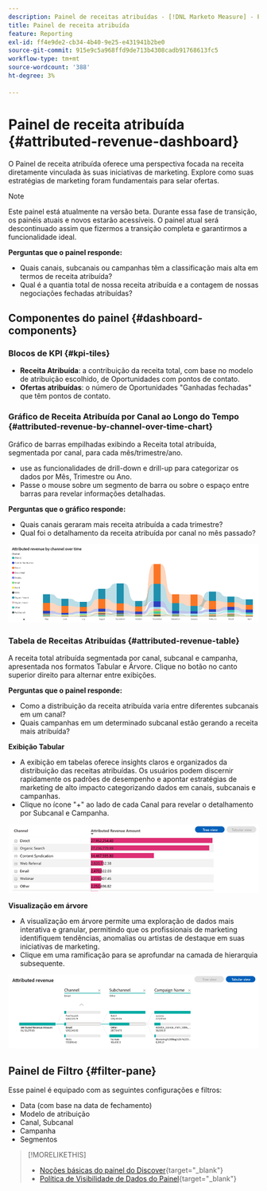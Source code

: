 ```yaml
---
description: Painel de receitas atribuídas - [!DNL Marketo Measure] - Produto
title: Painel de receita atribuída
feature: Reporting
exl-id: ff4e9de2-cb34-4b40-9e25-e431941b2be0
source-git-commit: 915e9c5a968ffd9de713b4308cadb91768613fc5
workflow-type: tm+mt
source-wordcount: '388'
ht-degree: 3%

---
```


# Painel de receita atribuída {#attributed-revenue-dashboard}

O Painel de receita atribuída oferece uma perspectiva focada na receita diretamente vinculada às suas iniciativas de marketing. Explore como suas estratégias de marketing foram fundamentais para selar ofertas.

>[!NOTE]
>
>Este painel está atualmente na versão beta. Durante essa fase de transição, os painéis atuais e novos estarão acessíveis. O painel atual será descontinuado assim que fizermos a transição completa e garantirmos a funcionalidade ideal.

**Perguntas que o painel responde:**

* Quais canais, subcanais ou campanhas têm a classificação mais alta em termos de receita atribuída?
* Qual é a quantia total de nossa receita atribuída e a contagem de nossas negociações fechadas atribuídas?

## Componentes do painel {#dashboard-components}

### Blocos de KPI {#kpi-tiles}

* **Receita Atribuída**: a contribuição da receita total, com base no modelo de atribuição escolhido, de Oportunidades com pontos de contato.
* **Ofertas atribuídas**: o número de Oportunidades &quot;Ganhadas fechadas&quot; que têm pontos de contato.

### Gráfico de Receita Atribuída por Canal ao Longo do Tempo {#attributed-revenue-by-channel-over-time-chart}

Gráfico de barras empilhadas exibindo a Receita total atribuída, segmentada por canal, para cada mês/trimestre/ano.

* use as funcionalidades de drill-down e drill-up para categorizar os dados por Mês, Trimestre ou Ano.
* Passe o mouse sobre um segmento de barra ou sobre o espaço entre barras para revelar informações detalhadas.

**Perguntas que o gráfico responde:**

* Quais canais geraram mais receita atribuída a cada trimestre?
* Qual foi o detalhamento da receita atribuída por canal no mês passado?

![](assets/attributed-revenue-dashboard-1.png)

### Tabela de Receitas Atribuídas {#attributed-revenue-table}

A receita total atribuída segmentada por canal, subcanal e campanha, apresentada nos formatos Tabular e Árvore. Clique no botão no canto superior direito para alternar entre exibições.

**Perguntas que o painel responde:**

* Como a distribuição da receita atribuída varia entre diferentes subcanais em um canal?
* Quais campanhas em um determinado subcanal estão gerando a receita mais atribuída?

**Exibição Tabular**

* A exibição em tabelas oferece insights claros e organizados da distribuição das receitas atribuídas. Os usuários podem discernir rapidamente os padrões de desempenho e apontar estratégias de marketing de alto impacto categorizando dados em canais, subcanais e campanhas.
* Clique no ícone &quot;+&quot; ao lado de cada Canal para revelar o detalhamento por Subcanal e Campanha.

![](assets/attributed-revenue-dashboard-2.png)

**Visualização em árvore**

* A visualização em árvore permite uma exploração de dados mais interativa e granular, permitindo que os profissionais de marketing identifiquem tendências, anomalias ou artistas de destaque em suas iniciativas de marketing.
* Clique em uma ramificação para se aprofundar na camada de hierarquia subsequente.

![](assets/attributed-revenue-dashboard-3.png)

## Painel de Filtro {#filter-pane}

Esse painel é equipado com as seguintes configurações e filtros:

* Data (com base na data de fechamento)
* Modelo de atribuição
* Canal, Subcanal
* Campanha
* Segmentos

>[!MORELIKETHIS]
>
>* [Noções básicas do painel do Discover](/help/marketo-measure-discover-ui/dashboards/discover-dashboard-basics.md){target="_blank"}
>* [Política de Visibilidade de Dados do Painel](/help/marketo-measure-discover-ui/dashboards/dashboard-data-visibility-policy.md){target="_blank"}

